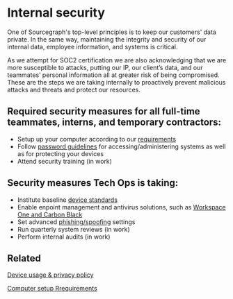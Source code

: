 # Internal security

One of Sourcegraph's top-level principles is to keep our customers' data private. In the same way, maintaining the integrity and security of our internal data, employee information, and systems is critical.

As we attempt for SOC2 certification we are also acknowledging that we are more susceptible to attacks, putting our IP, our client’s data, and our teammates’ personal information all at greater risk of being compromised. These are the steps we are taking internally to proactively prevent malicious attacks and threats and protect our resources.

## Required security measures for all full-time teammates, interns, and temporary contractors:

- Setup up your computer according to our [requirements](../../tools/computer-setup.md)
- Follow [password guidelines](../internal-security/passwords.md) for accessing/administering systems as well as for protecting your devices
- Attend security training (in work)

## Security measures Tech Ops is taking:

- Institute baseline [device standards](../internal-security/computer-standards.md)
- Enable enpoint management and antivirus solutions, such as [Workspace One and Carbon Black](../../tools/endpoint-antivirus.md)
- Set advanced [phishing/spoofing](../internal-security/phishing-spoofing.md) settings
- Run quarterly system reviews (in work)
- Perform internal audits (in work)

## Related

[Device usage & privacy policy](../team_device_usage_privacy.md)

[Computer setup Rrequirements](../../tools/computer-setup.md)
